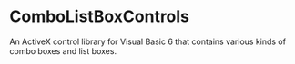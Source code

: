 # ComboListBoxControls
An ActiveX control library for Visual Basic 6 that contains various kinds of combo boxes and list boxes.
